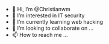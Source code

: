 - 👋 Hi, I’m @Christianwm
- 👀 I’m interested in IT security
- 🌱 I’m currently learning web hacking
- 💞️ I’m looking to collaborate on ...
- 📫 How to reach me ...

<!---
Christianwm/Christianwm is a ✨ special ✨ repository because its `README.md` (this file) appears on your GitHub profile.
You can click the Preview link to take a look at your changes.
--->
